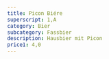 ```yaml
---
title: Picon Biére
superscript: 1,A
category: Bier
subcategory: Fassbier
description: Hausbier mit Picon
price1: 4,0
---
```

